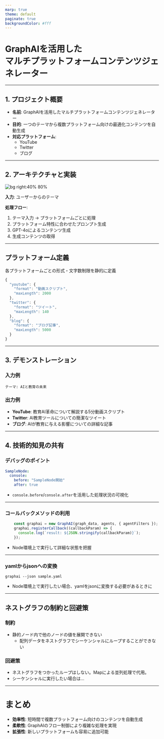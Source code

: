 ```yaml
---
marp: true
theme: default
paginate: true
backgroundColor: #fff
---
```


# GraphAIを活用した<br>マルチプラットフォームコンテンツジェネレーター

---

## 1. プロジェクト概要

- **名前**: GraphAIを活用したマルチプラットフォームコンテンツジェネレーター
- **目的**: 一つのテーマから複数プラットフォーム向けの最適化コンテンツを自動生成
- **対応プラットフォーム**: 
  - YouTube
  - Twitter
  - ブログ

---

## 2. アーキテクチャと実装

![bg right:40% 80%](https://via.placeholder.com/500x600)

**入力**: ユーザーからのテーマ

**処理フロー**:
1. テーマ入力 → プラットフォームごとに処理
2. プラットフォーム特性に合わせたプロンプト生成
3. GPT-4oによるコンテンツ生成
4. 生成コンテンツの取得

---

## プラットフォーム定義

各プラットフォームごとの形式・文字数制限を静的に定義

```javascript
{
  "youtube": {
    "format": "動画スクリプト",
    "maxLength": 2000
  },
  "twitter": {
    "format": "ツイート",
    "maxLength": 140
  },
  "blog": {
    "format": "ブログ記事",
    "maxLength": 5000
  }
}
```

---

## 3. デモンストレーション

### 入力例
```
テーマ: AIと教育の未来
```

### 出力例
- **YouTube**: 教育AI革命について解説する5分動画スクリプト
- **Twitter**: AI教育ツールについての簡潔なツイート
- **ブログ**: AIが教育に与える影響についての詳細な記事

---

## 4. 技術的知見の共有

### デバッグのポイント
```yaml
SampleNode:
  console:
    before: "SampleNode開始"
    after: true
```

- `console.before`/`console.after`を活用した処理状況の可視化

---

### コールバックメソッドの利用
```js
    const graphai = new GraphAI(graph_data, agents, { agentFilters });
    graphai.registerCallback((callbackParam) => {
      console.log(`result: ${JSON.stringify(callbackParam)}`);
    });
```

- Node環境上で実行して詳細な状態を把握

---

### yamlからjsonへの変換
```
graphai --json sample.yaml
```

- Node環境上で実行したい場合、yamlをjsonに変換する必要があるときに

---

## ネストグラフの制約と回避策

### 制約
- 静的ノード内で他のノードの値を展開できない
  - 配列データをネストグラフでシーケンシャルにループすることができない
### 回避策
- ネストグラフをつかったループはしない。Mapによる並列処理で代用。
- シーケンシャルに実行したい場合は...

---

# まとめ

- **効率性**: 短時間で複数プラットフォーム向けのコンテンツを自動生成
- **柔軟性**: GraphAIのフロー制御により複雑な処理を実現
- **拡張性**: 新しいプラットフォームも容易に追加可能
